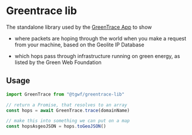 # Greentrace lib

The standalone library used by the [GreenTrace App] to show

- where packets are hoping through the world when you make a request from your machine, based on the Geolite IP Database

- which hops pass through infrastructure running on green energy, as listed by the Green Web Foundation

[greentrace app]: http://thegreenwebfoundation.org/greenwebfeed

## Usage

```js
import GreenTrace from "@tgwf/greentrace-lib"

// return a Promise, that resolves to an array
const hops = await GreenTrace.trace(domainName)

// make this into something we can put on a map
const hopsAsgeoJSON = hops.toGeoJSON()
```
